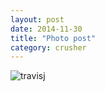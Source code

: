 ```yaml
---
layout: post
date: 2014-11-30
title: "Photo post"
category: crusher
---
```

![travisj](/images/afe2431d05d5efc22fb88400a291984413bcdd8e8fd78b30533223564a0e0312.jpg)
